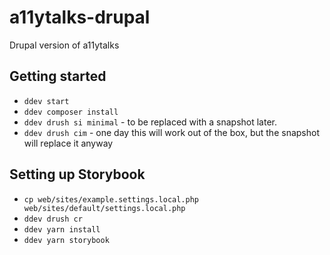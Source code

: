 # a11ytalks-drupal
Drupal version of a11ytalks

## Getting started

- `ddev start`
- `ddev composer install`
- `ddev drush si minimal` - to be replaced with a snapshot later.
- `ddev drush cim` - one day this will work out of the box, but the snapshot will replace it anyway

## Setting up Storybook

- `cp web/sites/example.settings.local.php web/sites/default/settings.local.php`
- `ddev drush cr`
- `ddev yarn install`
- `ddev yarn storybook`
